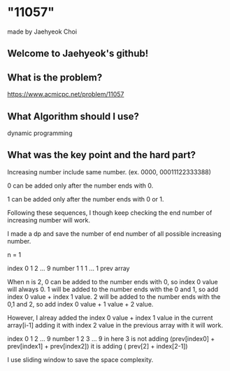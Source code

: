 
# "11057"

made by Jaehyeok Choi

## Welcome to Jaehyeok's github!

## What is the problem?

https://www.acmicpc.net/problem/11057

## What Algorithm should I use?

dynamic programming

## What was the key point and the hard part?

Increasing number include same number. (ex. 0000, 00011122333388)

0 can be added only after the number ends with 0.

1 can be added only after the number ends with 0 or 1.

Following these sequences, I though keep checking the end number of increasing number will work.

I made a dp and save the number of end number of all possible increasing number.

n = 1

index  0 1 2 ... 9
number 1 1 1 ... 1      prev array

When n is 2, 0 can be added to the number ends with 0, so index 0 value will always 0.
1 will be added to the number ends with the 0 and 1, so add index 0 value + index 1 value.
2 will be added to the number ends with the 0,1 and 2, so add index 0 value + 1 value + 2 value.

However, I alreay added the index 0 value + index 1 value in the current array[i-1] adding it with index 2 value in the previous array with it will work.

index  0 1 2 ... 9
number 1 2 3 ... 9        in here 3 is not adding (prev[index0] + prev[index1] + prev[index2]) it is adding ( prev[2] + index[2-1])

I use sliding window to save the space complexity.
